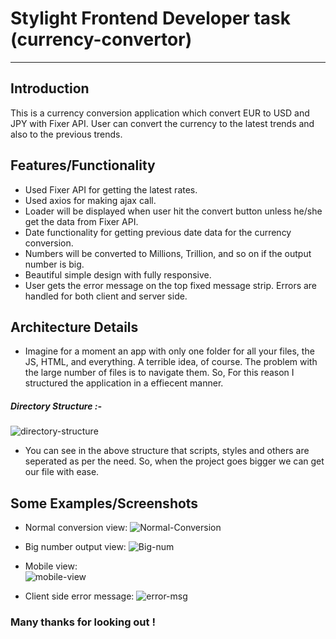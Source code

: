 # Stylight Frontend Developer task (currency-convertor)
____________
Introduction
------------

This is a currency conversion application which convert EUR to USD and JPY with Fixer API.
User can convert the currency to the latest trends and also to the previous trends.

Features/Functionality
---------

- Used Fixer API for getting the latest rates.
- Used axios for making ajax call.
- Loader will be displayed when user hit the convert button unless he/she get the data from Fixer API.
- Date functionality for getting previous date data for the currency conversion.
- Numbers will be converted to Millions, Trillion, and so on if the output number is big.
- Beautiful simple design with fully responsive.
- User gets the error message on the top fixed message strip. Errors are handled for both client and server side.

Architecture Details
------------
- Imagine for a moment an app with only one folder for all your files, the JS, HTML, and everything.
A terrible idea, of course. The problem with the large number of files is to navigate them.
So, For this reason I structured the application in a effiecent manner.
##### Directory Structure :-
![directory-structure](https://s8.postimg.cc/5x2eeo9d1/Screen_Shot_2018-08-15_at_5.35.22_PM.png)
- You can see in the above structure that scripts, styles and others are seperated as per the need. So, when the project goes bigger we can get our file with ease.


Some Examples/Screenshots
--------------------
- Normal conversion view:
![Normal-Conversion](https://s8.postimg.cc/fudf7pm3p/Screen_Shot_2018-08-15_at_4.13.09_PM.png)
- Big number output view:
![Big-num](https://s8.postimg.cc/ne6i9x7md/Screen_Shot_2018-08-15_at_5.56.37_PM.png)

- Mobile view:         
![mobile-view](https://s8.postimg.cc/bp7kikf45/Screen_Shot_2018-08-15_at_5.57.42_PM.png)

- Client side error message:
![error-msg](https://s8.postimg.cc/69tsl0zed/Error_msg.png)

### Many thanks for looking out !